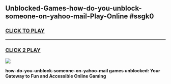 
## Unblocked-Games-how-do-you-unblock-someone-on-yahoo-mail-Play-Online #ssgk0
<h3>
<a href="https://news.freeplayer.one?title=how-do-you-unblock-someone-on-yahoo-mail&ref=3">CLICK TO PLAY</a></h3>
<hr>

<h3>
<a href="https://news.freeplayer.one?title=how-do-you-unblock-someone-on-yahoo-mail&ref=3">CLICK 2 PLAY</a>
  
</h3>

<a href="https://news.freeplayer.one?title=how-do-you-unblock-someone-on-yahoo-mail&ref=3"><img src="https://clearcache.store/games.png"></a>


**how-do-you-unblock-someone-on-yahoo-mail games unblocked: Your Gateway to Fun and Accessible Online Gaming**
